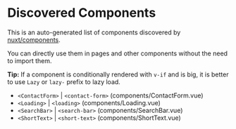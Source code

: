 # Discovered Components

This is an auto-generated list of components discovered by [nuxt/components](https://github.com/nuxt/components).

You can directly use them in pages and other components without the need to import them.

**Tip:** If a component is conditionally rendered with `v-if` and is big, it is better to use `Lazy` or `lazy-` prefix to lazy load.

- `<ContactForm>` | `<contact-form>` (components/ContactForm.vue)
- `<Loading>` | `<loading>` (components/Loading.vue)
- `<SearchBar>` | `<search-bar>` (components/SearchBar.vue)
- `<ShortText>` | `<short-text>` (components/ShortText.vue)
